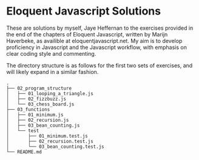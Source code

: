 # Eloquent Javascript Solutions

These are solutions by myself, Jaye Heffernan to the exercises provided in the
end of the chapters of Eloquent Javascript, written by Marijn Haverbeke, as
availible at eloquentjavascript.net.  My aim is to develop proficiency in
Javascript and the Javascript workflow, with emphasis on clear coding style and
commenting.

The directory structure is as follows for the first two sets of exercises, and
will likely expand in a similar fashion.

    .
    ├── 02_program_structure
    │   ├── 01_looping_a_triangle.js
    │   ├── 02_fizzbuzz.js
    │   └── 03_chess_board.js
    ├── 03_functions
    │   ├── 01_minimum.js
    │   ├── 02_recursion.js
    │   ├── 03_bean_counting.js
    │   └── test
    │       ├── 01_minimum.test.js
    │       ├── 02_recursion.test.js
    │       └── 03_bean_counting.test.js
    └── README.md
